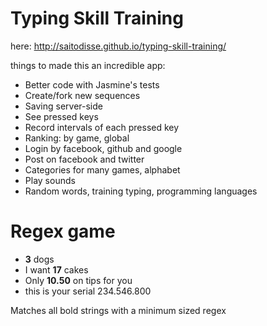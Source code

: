 Typing Skill Training
===========
here: http://saitodisse.github.io/typing-skill-training/

things to made this an incredible app:
- Better code with Jasmine's tests
- Create/fork new sequences
- Saving server-side
- See pressed keys
- Record intervals of each pressed key
- Ranking: by game, global
- Login by facebook, github and google
- Post on facebook and twitter
- Categories for many games, alphabet
- Play sounds
- Random words, training typing, programming languages

Regex game
=========================================================================
- **3** dogs
- I want **17** cakes
- Only **10.50** on tips for you
- this is your serial 234.546.800

Matches all bold strings with a minimum sized regex
